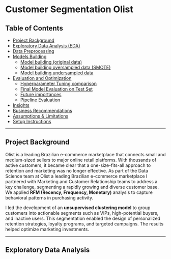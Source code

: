 # Customer Segmentation Olist 

## Table of Contents
- [Project Background](#project-background)
- [Exploratory Data Analysis (EDA)](#exploratory-data-analysis-eda)
- [Data Preprocessing](#data-preprocessing)
- [Models Building](#models-building)
  - [Model building (original data)](#model-building-original-data)
  - [Model building oversampled data (SMOTE)](#model-building-oversampled-data-smote)
  - [Model building undersampled data](#model-building-undersampled-data)
- [Evaluation and Optimization ](#evaluation-and-optimization)
  - [Hyperparameter Tuning comparison](#hyperparameter-tuning-comparison)
  - [Final Model Evaluation on Test Set ](#final-model-evaluation-on-test-set)
  - [Future importances](#future-importances)
  - [Pipeline Evaluation](#pipeline-evaluation)
- [Insights](#insights)
- [Business Recommendations](#business-recommendations)
- [Assumptions & Limitations](#assumptions--limitations)
- [Setup Instructions](#setup-instructions)

---

## Project Background 
Olist is a leading Brazilian e-commerce marketplace that connects small and medium-sized sellers to major online retail platforms. With thousands of active customers, it became clear that a one-size-fits-all approach to retention and marketing was no longer effective. As part of the Data Science team at Olist a leading Brazilian e-commerce marketplace I partnered with Marketing and Customer Relationship teams to address a key challenge, segmenting a rapidly growing and diverse customer base. We applied **RFM (Recency, Frequency, Monetary)** analysis to capture behavioral patterns in purchasing activity.

I led the development of an **unsupervised clustering model** to group customers into actionable segments such as VIPs, high-potential buyers, and inactive users. This segmentation enabled the design of personalized retention strategies, loyalty programs, and targeted campaigns. The results helped optimize marketing investments. 

--- 

## Exploratory Data Analysis 


